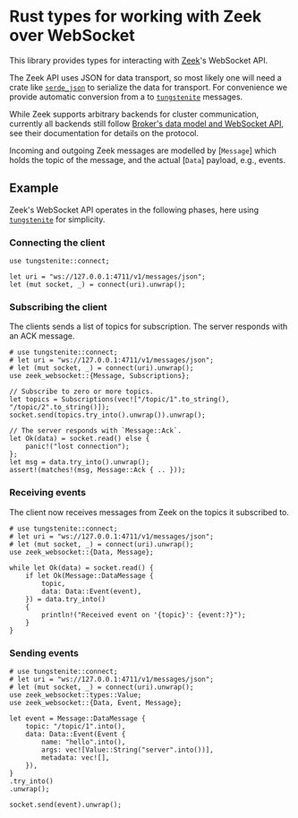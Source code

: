 # Rust types for working with Zeek over WebSocket

This library provides types for interacting with [Zeek](https://zeek.org)'s
WebSocket API.

The Zeek API uses JSON for data transport, so most likely one will need a crate
like [`serde_json`](https://docs.rs/serde_json/) to serialize the data for
transport. For convenience we provide automatic conversion from a to
[`tungstenite`](https://docs.rs/tungstenite/) messages.

While Zeek supports arbitrary backends for cluster communication, currently all
backends still follow [Broker's data model and WebSocket
API](https://docs.zeek.org/projects/broker/en/current/web-socket.html), see
their documentation for details on the protocol.

Incoming and outgoing Zeek messages are modelled by [`Message`] which holds the
topic of the message, and the actual [`Data`] payload, e.g., events.

## Example

Zeek's WebSocket API operates in the following phases, here using
[`tungstenite`](https://docs.rs/tungstenite/) for simplicity.

### Connecting the client

```no_run
use tungstenite::connect;

let uri = "ws://127.0.0.1:4711/v1/messages/json";
let (mut socket, _) = connect(uri).unwrap();
```

### Subscribing the client

The clients sends a list of topics for subscription. The server responds with
an ACK message.

```no_run
# use tungstenite::connect;
# let uri = "ws://127.0.0.1:4711/v1/messages/json";
# let (mut socket, _) = connect(uri).unwrap();
use zeek_websocket::{Message, Subscriptions};

// Subscribe to zero or more topics.
let topics = Subscriptions(vec!["/topic/1".to_string(), "/topic/2".to_string()]);
socket.send(topics.try_into().unwrap()).unwrap();

// The server responds with `Message::Ack`.
let Ok(data) = socket.read() else {
    panic!("lost connection");
};
let msg = data.try_into().unwrap();
assert!(matches!(msg, Message::Ack { .. }));
```

### Receiving events

The client now receives messages from Zeek on the topics it subscribed to.

```no_run
# use tungstenite::connect;
# let uri = "ws://127.0.0.1:4711/v1/messages/json";
# let (mut socket, _) = connect(uri).unwrap();
use zeek_websocket::{Data, Message};

while let Ok(data) = socket.read() {
    if let Ok(Message::DataMessage {
        topic,
        data: Data::Event(event),
    }) = data.try_into()
    {
        println!("Received event on '{topic}': {event:?}");
    }
}
```

### Sending events

```no_run
# use tungstenite::connect;
# let uri = "ws://127.0.0.1:4711/v1/messages/json";
# let (mut socket, _) = connect(uri).unwrap();
use zeek_websocket::types::Value;
use zeek_websocket::{Data, Event, Message};

let event = Message::DataMessage {
    topic: "/topic/1".into(),
    data: Data::Event(Event {
        name: "hello".into(),
        args: vec![Value::String("server".into())],
        metadata: vec![],
    }),
}
.try_into()
.unwrap();

socket.send(event).unwrap();
```
